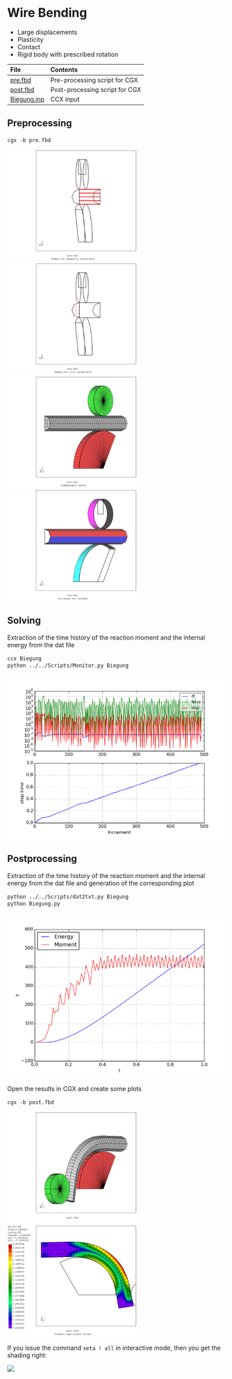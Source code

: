 # Wire Bending
+ Large displacements
+ Plasticity
+ Contact
+ Rigid body with prescribed rotation

| File     | Contents    |
| :------------- | :------------- |
| [pre.fbd](pre.fbd)     | Pre-processing script for CGX     |
| [post.fbd](post.fbd) | Post-processing script for CGX |
| [Biegung.inp](Kasten.inp) | CCX input |

## Preprocessing
```
cgx -b pre.fbd

```
<img src="symy.png" width="300"><img src="wfix.png" width="300">
<img src="parts.png" width="300"><img src="contact.png" width="300">

## Solving

Extraction of the time history of the reaction moment and the internal energy from the dat file
```
ccx Biegung
python ../../Scripts/Monitor.py Biegung
```
<img src="Biegung.png">

## Postprocessing

Extraction of the time history of the reaction moment and the internal energy from the dat file and generation of the corresponding plot
```
python ../../Scripts/dat2txt.py Biegung
python Biegung.py
```
<img src="Biegung-history.png">

Open the results in CGX and create some plots
```
cgx -b post.fbd
```
<img src="deform.png" width="300"><img src="PE.png" width="300">

If you issue the command `seta ! all` in interactive mode, then you get the shading right:

<img src="hcpy_3.png" width="300">
